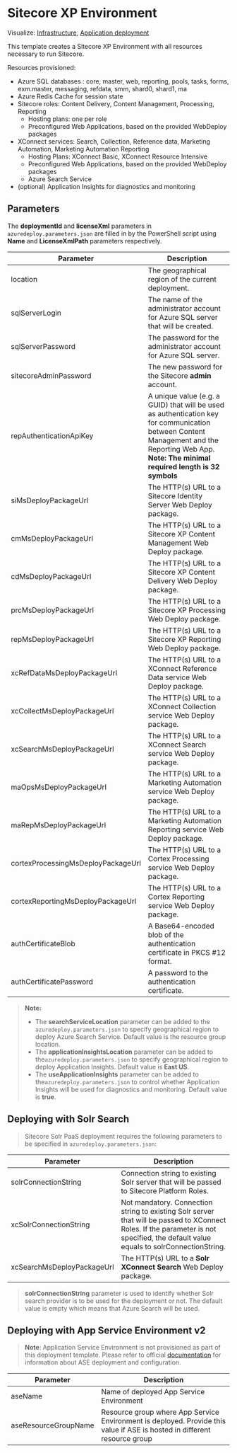 # Sitecore XP Environment

Visualize:
[Infrastructure](http://armviz.io/#/?load=https%3A%2F%2Fraw.githubusercontent.com%2FSitecore%2Fsitecore-azure-quickstart-templates%2Fmaster%2FSitecore%209.0.0%2Fxp%2Fnested%2Finfrastructure.json),
[Application deployment](http://armviz.io/#/?load=https%3A%2F%2Fraw.githubusercontent.com%2FSitecore%2Fsitecore-azure-quickstart-templates%2Fmaster%2FSitecore%209.0.0%2Fxp%2Fnested%2Fapplication.json)

This template creates a Sitecore XP Environment with all resources necessary to run Sitecore.

Resources provisioned:

* Azure SQL databases : core, master, web, reporting, pools, tasks, forms, exm.master, messaging, refdata, smm, shard0, shard1, ma
* Azure Redis Cache for session state
* Sitecore roles: Content Delivery, Content Management, Processing, Reporting
  * Hosting plans: one per role
  * Preconfigured Web Applications, based on the provided WebDeploy packages
* XConnect services: Search, Collection, Reference data, Marketing Automation, Marketing Automation Reporting
  * Hosting Plans: XConnect Basic, XConnect Resource Intensive
  * Preconfigured Web Applications, based on the provided WebDeploy packages
  * Azure Search Service
* (optional) Application Insights for diagnostics and monitoring

## Parameters

The **deploymentId** and **licenseXml** parameters in `azuredeploy.parameters.json` are filled in by the PowerShell script using **Name** and **LicenseXmlPath** parameters respectively.

|Parameter                                  | Description
|-------------------------------------------|---------------------------------------------------------------------------------------------
| location                                  | The geographical region of the current deployment.
| sqlServerLogin                            | The name of the administrator account for Azure SQL server that will be created.
| sqlServerPassword                         | The password for the administrator account for Azure SQL server.
| sitecoreAdminPassword                     | The new password for the Sitecore **admin** account.
| repAuthenticationApiKey                   | A unique value (e.g. a GUID) that will be used as authentication key for communication between Content Management and the Reporting Web App. **Note: The minimal required length is 32 symbols**
| siMsDeployPackageUrl                      | The HTTP(s) URL to a Sitecore Identity Server Web Deploy package.
| cmMsDeployPackageUrl                      | The HTTP(s) URL to a Sitecore XP Content Management Web Deploy package.
| cdMsDeployPackageUrl                      | The HTTP(s) URL to a Sitecore XP Content Delivery Web Deploy package.
| prcMsDeployPackageUrl                     | The HTTP(s) URL to a Sitecore XP Processing Web Deploy package.
| repMsDeployPackageUrl                     | The HTTP(s) URL to a Sitecore XP Reporting Web Deploy package.
| xcRefDataMsDeployPackageUrl               | The HTTP(s) URL to a XConnect Reference Data service Web Deploy package.
| xcCollectMsDeployPackageUrl               | The HTTP(s) URL to a XConnect Collection service Web Deploy package.
| xcSearchMsDeployPackageUrl                | The HTTP(s) URL to a XConnect Search service Web Deploy package.
| maOpsMsDeployPackageUrl                   | The HTTP(s) URL to a Marketing Automation service Web Deploy package.
| maRepMsDeployPackageUrl                   | The HTTP(s) URL to a Marketing Automation Reporting service Web Deploy package.
| cortexProcessingMsDeployPackageUrl        | The HTTP(s) URL to a Cortex Processing service Web Deploy package.
| cortexReportingMsDeployPackageUrl         | The HTTP(s) URL to a Cortex Reporting service Web Deploy package.
| authCertificateBlob                       | A Base64-encoded blob of the authentication certificate in PKCS #12 format.
| authCertificatePassword                   | A password to the authentication certificate.

> **Note:**
> * The **searchServiceLocation** parameter can be added to the `azuredeploy.parameters.json`
> to specify geographical region to deploy Azure Search Service. Default value is the resource
> group location.
> * The **applicationInsightsLocation** parameter can be added to the`azuredeploy.parameters.json`
> to specify geographical region to deploy Application Insights. Default value is **East US**.
> * The **useApplicationInsights** parameter can be added to the`azuredeploy.parameters.json`
> to control whether Application Insights will be used for diagnostics and monitoring. Default value is **true**.

## Deploying with Solr Search

> Sitecore Solr PaaS deployment requires the following parameters to be specified in `azuredeploy.parameters.json`:

| Parameter                                 | Description
--------------------------------------------|------------------------------------------------
| solrConnectionString                      | Connection string to existing Solr server that will be passed to Sitecore Platform Roles.
| xcSolrConnectionString                    | Not mandatory. Connection string to existing Solr server that will be passed to XConnect Roles. If the parameter is not specified, the default value equals to solrConnectionString.
| xcSearchMsDeployPackageUrl                | The HTTP(s) URL to a **Solr XConnect Search** Web Deploy package. 

> **solrConnectionString** parameter is used to identify whether Solr search provider is to be used for the deployment or not.
> The default value is empty which means that Azure Search will be used.

## Deploying with App Service Environment v2

> **Note**: Application Service Environment is not provisioned as part of this deployment template. Please refer to official [documentation](https://docs.microsoft.com/en-us/azure/app-service/environment/intro) for information about ASE deployment and configuration. 

| Parameter                                 | Description
--------------------------------------------|------------------------------------------------
| aseName                                   | Name of deployed App Service Environment
| aseResourceGroupName                      | Resource group where App Service Environment is deployed. Provide this value if ASE is hosted in different resource group

